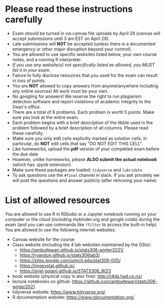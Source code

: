 # Please read these instructions carefully

- Exam should be turned in via canvas file uploads by April 28 (canvas will accept submissions until 3 am EST on April 29).
- Late submissions will **NOT** be accepted (unless there is a documented emergency or other major disruption beyond your control).
- You are allowed to use specific websites listed below, your own course notes, and a running R interpreter.
- _If you use any website(s) not specifically listed as allowed, you MUST list it in your exam._
- Failure to fully disclose resources that you used for the exam can result in loss of points.
- You are **NOT** allowed to copy answers from anyone/anywhere including any online sources! All work must be your own.
- No googling for answers! We reserve the right to run plagiarism detection software and report violations of academic integrity to the Dean's office.
- There are a total of 8 problems. Each problem is worth 5 points. Make sure you look at the entire exam.
- Each problem begins with a brief description of the tibble used in the problem followed by a brief description of all columns. Please read these carefully.
- Make sure you only edit cells explicitly marked as solution cells. In particular, do **NOT** edit cells that say "DO NOT EDIT THIS CELL".
- Like homeworks, upload the **pdf** version of your completed exam before the due date
- However, unlike homeworks, please **ALSO submit the actual notebook** (which has .ipynb extension)
- Make sure these packages are loaded: `tidyverse` and `lubridate`
- To ask questions use the `#final` channel in slack. If you ask privately we will post the questions and answer publicly (after removing your name)

# List of allowed resources

You are allowed to use R in RStudio or a Jupyter notebook running on your computer or the cloud (including mybinder.org and google colab) during the exam (and you can use commands like `?filter` to access the built-in help). You are allowed to use the following internet websites:

- Canvas website for the course
- Class website (including the 4 lab websites maintained by the GSIs):
    - https://ambujtewari.github.io/stats306-winter2021/
    - https://ryandun.github.io/stats306lab3/
    - https://sites.google.com/umich.edu/stat306-005/
    - https://jingoystat.github.io/
    - https://ariel-polani.github.io/STATS306_W21/
- book website (physical copy is also fine): http://r4ds.had.co.nz/
- lecture notebooks on github: https://github.com/ambujtewari/stats306-winter2021
- tidyverse website: https://www.tidyverse.org/
- R documentation website: https://www.rdocumentation.org/
